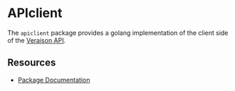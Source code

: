 # APIclient

The `apiclient` package provides a golang implementation of the client side of the [Veraison API](https://github.com/veraison/docs/tree/main/api). 

## Resources

* [Package Documentation](https://pkg.go.dev/github.com/veraison/apiclient)
